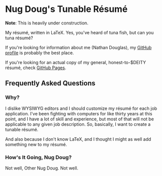 # Nug Doug's Tunable Résumé

**Note**: This is heavily under construction.

My résumé, written in LaTeX. Yes, you've heard of tuna fish, but can you tuna résumé?

If you're looking for information about me (Nathan Douglas), my [GitHub profile](https://github.com/ndouglas/) is probably the best place.

If you're looking for an actual copy of my general, honest-to-$DEITY résumé, check [GitHub Pages](https://ndouglas.github.io/resume/resume.pdf).

## Frequently Asked Questions

### Why?

I dislike WYSIWYG editors and I should customize my résumé for each job application. I've been fighting with computers for like thirty years at this point, and I have a lot of skill and experience, but most of that will not be applicable to any given job description. So, basically, I want to create a tunable résumé.

And also because I don't know LaTeX, and I thought I might as well add something new to my résumé.

### How's It Going, Nug Doug?

Not well, Other Nug Doug. Not well.
